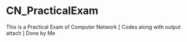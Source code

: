 # CN_PracticalExam
This is a Practical Exam of Computer Network [ Codes along with output attach ] Done by Me 
